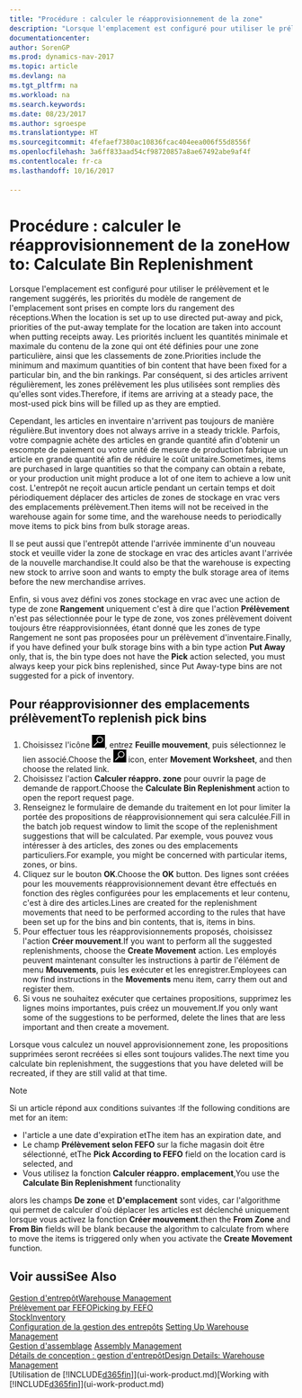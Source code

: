```yaml
---
title: "Procédure : calculer le réapprovisionnement de la zone"
description: "Lorsque l'emplacement est configuré pour utiliser le prélèvement et le rangement suggérés, les priorités du modèle de rangement de l'emplacement sont prises en compte lors du rangement des réceptions."
documentationcenter: 
author: SorenGP
ms.prod: dynamics-nav-2017
ms.topic: article
ms.devlang: na
ms.tgt_pltfrm: na
ms.workload: na
ms.search.keywords: 
ms.date: 08/23/2017
ms.author: sgroespe
ms.translationtype: HT
ms.sourcegitcommit: 4fefaef7380ac10836fcac404eea006f55d8556f
ms.openlocfilehash: 3a6ff833aad54cf98720857a8ae67492abe9af4f
ms.contentlocale: fr-ca
ms.lasthandoff: 10/16/2017

---
```

# <a name="how-to-calculate-bin-replenishment"></a><span data-ttu-id="22697-103">Procédure : calculer le réapprovisionnement de la zone</span><span class="sxs-lookup"><span data-stu-id="22697-103">How to: Calculate Bin Replenishment</span></span>
<span data-ttu-id="22697-104">Lorsque l'emplacement est configuré pour utiliser le prélèvement et le rangement suggérés, les priorités du modèle de rangement de l'emplacement sont prises en compte lors du rangement des réceptions.</span><span class="sxs-lookup"><span data-stu-id="22697-104">When the location is set up to use directed put-away and pick, priorities of the put-away template for the location are taken into account when putting receipts away.</span></span> <span data-ttu-id="22697-105">Les priorités incluent les quantités minimale et maximale du contenu de la zone qui ont été définies pour une zone particulière, ainsi que les classements de zone.</span><span class="sxs-lookup"><span data-stu-id="22697-105">Priorities include the minimum and maximum quantities of bin content that have been fixed for a particular bin, and the bin rankings.</span></span> <span data-ttu-id="22697-106">Par conséquent, si des articles arrivent régulièrement, les zones prélèvement les plus utilisées sont remplies dès qu'elles sont vides.</span><span class="sxs-lookup"><span data-stu-id="22697-106">Therefore, if items are arriving at a steady pace, the most-used pick bins will be filled up as they are emptied.</span></span>  

<span data-ttu-id="22697-107">Cependant, les articles en inventaire n'arrivent pas toujours de manière régulière.</span><span class="sxs-lookup"><span data-stu-id="22697-107">But inventory does not always arrive in a steady trickle.</span></span> <span data-ttu-id="22697-108">Parfois, votre compagnie achète des articles en grande quantité afin d'obtenir un escompte de paiement ou votre unité de mesure de production fabrique un article en grande quantité afin de réduire le coût unitaire.</span><span class="sxs-lookup"><span data-stu-id="22697-108">Sometimes, items are purchased in large quantities so that the company can obtain a rebate, or your production unit might produce a lot of one item to achieve a low unit cost.</span></span> <span data-ttu-id="22697-109">L'entrepôt ne reçoit aucun article pendant un certain temps et doit périodiquement déplacer des articles de zones de stockage en vrac vers des emplacements prélèvement.</span><span class="sxs-lookup"><span data-stu-id="22697-109">Then items will not be received in the warehouse again for some time, and the warehouse needs to periodically move items to pick bins from bulk storage areas.</span></span>  

<span data-ttu-id="22697-110">Il se peut aussi que l'entrepôt attende l'arrivée imminente d'un nouveau stock et veuille vider la zone de stockage en vrac des articles avant l'arrivée de la nouvelle marchandise.</span><span class="sxs-lookup"><span data-stu-id="22697-110">It could also be that the warehouse is expecting new stock to arrive soon and wants to empty the bulk storage area of items before the new merchandise arrives.</span></span>  

<span data-ttu-id="22697-111">Enfin, si vous avez défini vos zones stockage en vrac avec une action de type de zone **Rangement** uniquement c'est à dire que l'action **Prélèvement** n'est pas sélectionnée pour le type de zone, vos zones prélèvement doivent toujours être réapprovisionnées, étant donné que les zones de type Rangement ne sont pas proposées pour un prélèvement d'inventaire.</span><span class="sxs-lookup"><span data-stu-id="22697-111">Finally, if you have defined your bulk storage bins with a bin type action **Put Away** only, that is, the bin type does not have the **Pick** action selected, you must always keep your pick bins replenished, since Put Away-type bins are not suggested for a pick of inventory.</span></span>  

## <a name="to-replenish-pick-bins"></a><span data-ttu-id="22697-112">Pour réapprovisionner des emplacements prélèvement</span><span class="sxs-lookup"><span data-stu-id="22697-112">To replenish pick bins</span></span>  
1.  <span data-ttu-id="22697-113">Choisissez l'icône ![Page ou rapport pour la recherche](media/ui-search/search_small.png "icône Page ou rapport pour la recherche"), entrez **Feuille mouvement**, puis sélectionnez le lien associé.</span><span class="sxs-lookup"><span data-stu-id="22697-113">Choose the ![Search for Page or Report](media/ui-search/search_small.png "Search for Page or Report icon") icon, enter **Movement Worksheet**, and then choose the related link.</span></span>  
2.  <span data-ttu-id="22697-114">Choisissez l'action **Calculer réappro. zone** pour ouvrir la page de demande de rapport.</span><span class="sxs-lookup"><span data-stu-id="22697-114">Choose the **Calculate Bin Replenishment** action to open the report request page.</span></span>  
3.  <span data-ttu-id="22697-115">Renseignez le formulaire de demande du traitement en lot pour limiter la portée des propositions de réapprovisionnement qui sera calculée.</span><span class="sxs-lookup"><span data-stu-id="22697-115">Fill in the batch job request window to limit the scope of the replenishment suggestions that will be calculated.</span></span> <span data-ttu-id="22697-116">Par exemple, vous pouvez vous intéresser à des articles, des zones ou des emplacements particuliers.</span><span class="sxs-lookup"><span data-stu-id="22697-116">For example, you might be concerned with particular items, zones, or bins.</span></span>  
4.  <span data-ttu-id="22697-117">Cliquez sur le bouton **OK**.</span><span class="sxs-lookup"><span data-stu-id="22697-117">Choose the **OK** button.</span></span> <span data-ttu-id="22697-118">Des lignes sont créées pour les mouvements réapprovisionnement devant être effectués en fonction des règles configurées pour les emplacements et leur contenu, c'est à dire des articles.</span><span class="sxs-lookup"><span data-stu-id="22697-118">Lines are created for the replenishment movements that need to be performed according to the rules that have been set up for the bins and bin contents, that is, items in bins.</span></span>  
5.  <span data-ttu-id="22697-119">Pour effectuer tous les réapprovisionnements proposés, choisissez l'action **Créer mouvement**.</span><span class="sxs-lookup"><span data-stu-id="22697-119">If you want to perform all the suggested replenishments, choose the **Create Movement** action.</span></span> <span data-ttu-id="22697-120">Les employés peuvent maintenant consulter les instructions à partir de l'élément de menu **Mouvements**, puis les exécuter et les enregistrer.</span><span class="sxs-lookup"><span data-stu-id="22697-120">Employees can now find instructions in the **Movements** menu item, carry them out and register them.</span></span>  
6.  <span data-ttu-id="22697-121">Si vous ne souhaitez exécuter que certaines propositions, supprimez les lignes moins importantes, puis créez un mouvement.</span><span class="sxs-lookup"><span data-stu-id="22697-121">If you only want some of the suggestions to be performed, delete the lines that are less important and then create a movement.</span></span>  

<span data-ttu-id="22697-122">Lorsque vous calculez un nouvel approvisionnement zone, les propositions supprimées seront recréées si elles sont toujours valides.</span><span class="sxs-lookup"><span data-stu-id="22697-122">The next time you calculate bin replenishment, the suggestions that you have deleted will be recreated, if they are still valid at that time.</span></span>  

> [!NOTE]  
>  <span data-ttu-id="22697-123">Si un article répond aux conditions suivantes :</span><span class="sxs-lookup"><span data-stu-id="22697-123">If the following conditions are met for an item:</span></span>  
>   
>  -   <span data-ttu-id="22697-124">l'article a une date d'expiration et</span><span class="sxs-lookup"><span data-stu-id="22697-124">The item has an expiration date, and</span></span>  
> -   <span data-ttu-id="22697-125">Le champ **Prélèvement selon FEFO** sur la fiche magasin doit être sélectionné, et</span><span class="sxs-lookup"><span data-stu-id="22697-125">The **Pick According to FEFO** field on the location card is selected, and</span></span>  
> -   <span data-ttu-id="22697-126">Vous utilisez la fonction **Calculer réappro. emplacement**,</span><span class="sxs-lookup"><span data-stu-id="22697-126">You use the **Calculate Bin Replenishment** functionality</span></span>  
>   
>  <span data-ttu-id="22697-127">alors les champs **De zone** et **D'emplacement** sont vides, car l'algorithme qui permet de calculer d'où déplacer les articles est déclenché uniquement lorsque vous activez la fonction **Créer mouvement**.</span><span class="sxs-lookup"><span data-stu-id="22697-127">then the **From Zone** and **From Bin** fields will be blank because the algorithm to calculate from where to move the items is triggered only when you activate the **Create Movement** function.</span></span>  

## <a name="see-also"></a><span data-ttu-id="22697-128">Voir aussi</span><span class="sxs-lookup"><span data-stu-id="22697-128">See Also</span></span>  
[<span data-ttu-id="22697-129">Gestion d'entrepôt</span><span class="sxs-lookup"><span data-stu-id="22697-129">Warehouse Management</span></span>](warehouse-manage-warehouse.md)  
[<span data-ttu-id="22697-130">Prélèvement par FEFO</span><span class="sxs-lookup"><span data-stu-id="22697-130">Picking by FEFO</span></span>](warehouse-picking-by-fefo.md)  
[<span data-ttu-id="22697-131">Stock</span><span class="sxs-lookup"><span data-stu-id="22697-131">Inventory</span></span>](inventory-manage-inventory.md)  
<span data-ttu-id="22697-132">[Configuration de la gestion des entrepôts](warehouse-setup-warehouse.md)   </span><span class="sxs-lookup"><span data-stu-id="22697-132">[Setting Up Warehouse Management](warehouse-setup-warehouse.md)   </span></span>  
<span data-ttu-id="22697-133">[Gestion d'assemblage](assembly-assemble-items.md)  </span><span class="sxs-lookup"><span data-stu-id="22697-133">[Assembly Management](assembly-assemble-items.md)  </span></span>  
[<span data-ttu-id="22697-134">Détails de conception : gestion d'entrepôt</span><span class="sxs-lookup"><span data-stu-id="22697-134">Design Details: Warehouse Management</span></span>](design-details-warehouse-management.md)  
<span data-ttu-id="22697-135">[Utilisation de [!INCLUDE[d365fin](includes/d365fin_md.md)]](ui-work-product.md)</span><span class="sxs-lookup"><span data-stu-id="22697-135">[Working with [!INCLUDE[d365fin](includes/d365fin_md.md)]](ui-work-product.md)</span></span>

